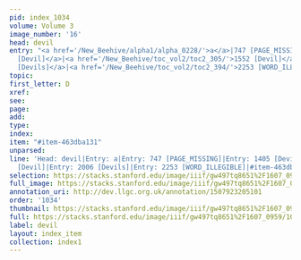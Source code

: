 ```yaml
---
pid: index_1034
volume: Volume 3
image_number: '16'
head: devil
entry: "<a href='/New_Beehive/alpha1/alpha_0228/'>a</a>|747 [PAGE_MISSING]|<a href='/New_Beehive/toc_vol2/toc2_274/'>1405
  [Devil]</a>|<a href='/New_Beehive/toc_vol2/toc2_305/'>1552 [Devil]</a>|<a href='/New_Beehive/toc_vol2/toc2_366/'>2006
  [Devils]</a>|<a href='/New_Beehive/toc_vol2/toc2_394/'>2253 [WORD_ILLEGIBLE]</a>"
topic: 
first_letter: D
xref: 
see: 
page: 
add: 
type: 
index: 
item: "#item-463dba131"
unparsed: 
line: 'Head: devil|Entry: a|Entry: 747 [PAGE_MISSING]|Entry: 1405 [Devil]|Entry: 1552
  [Devil]|Entry: 2006 [Devils]|Entry: 2253 [WORD_ILLEGIBLE]|#item-463dba131'
selection: https://stacks.stanford.edu/image/iiif/gw497tq8651%2F1607_0959/1051,3559,754,161/full/0/default.jpg
full_image: https://stacks.stanford.edu/image/iiif/gw497tq8651%2F1607_0959/full/full/0/default.jpg
annotation_uri: http://dev.llgc.org.uk/annotation/1507923205101
order: '1034'
thumbnail: https://stacks.stanford.edu/image/iiif/gw497tq8651%2F1607_0959/full/100,/0/default.jpg
full: https://stacks.stanford.edu/image/iiif/gw497tq8651%2F1607_0959/1051,3559,754,161/full/0/default.jpg
label: devil
layout: index_item
collection: index1
---
```

